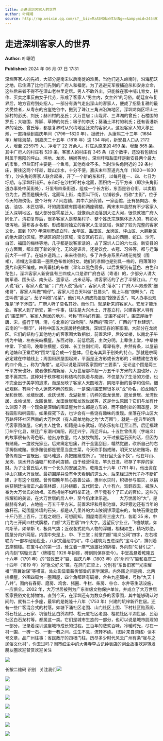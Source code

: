 ```yaml
---
title: 走进深圳客家人的世界
author: 叶曙明
source: http://mp.weixin.qq.com/s?__biz=MzA5MDkxNTA4Ng==&amp;mid=2454915202&amp;idx=1&amp;sn=bccccb5fc61a0b3278fe437abe63c5ef&amp;chksm=87a3c0e3b0d449f5e36ecdc032a3962de4cc8dd8116cc1e01cd009aa6c900d1fe2cd4e7c7e32#rd
---
```


# 走进深圳客家人的世界

**Author:** 叶曙明

**Published:** 2024 年 06 月 07 日 17:31

深圳客家人的先祖，大部分是南宋以后南徙的难民，当他们逃入岭南时，沿海肥沃之地，已住满了比他们先到的广府人和福佬，为了逃避元军搜捕追杀和安身立命，这些后来者不得不在深山老林里定居。男人不敢外出，只能躲在家中哺儿育女，耕作、买卖之事反由女子代劳，形成了客家人“男主内，女主外”的习俗。朝廷宣布复界后，地方官府到处招人，一部分有勇气走出深山的客家人，便成了招垦复耕的最大受益者，从粤东的穷崖绝谷中，搬到了珠江三角洲沿海地区。深圳龙岗区坪山三家村的彭氏、刘氏；赫凹村的巫氏；大万世居；山垅背、三洋湖的曾氏；石楼围的罗氏；大塘围、界脚、草博的何氏；墩子的李氏；葵涌土洋村的利氏；还有香港新界的凌氏、曾氏等，都是复界时从兴梅地区迁来的客家人。这股客家人的大移民潮，一直持续到嘉庆年间（1796—1820 年）。据统计，从康熙二十三年（1684 年）解除海禁，到嘉庆二十五年（1818 年）这 134 年间，新安县人口从 2172 人，增至 225979 人，净增了 22 万余人。村庄从原来的 499 条，增至 865 条。其中广府人的村庄有 520 条，客家人的村庄有 345 条（这个数字，还没有包括当时属于惠阳的坪山、坪地、龙岗、横岗等地）。深圳圩和盐田圩是新安县两个最大的市集，但盐田圩主要是一个鱼埠，其他商业不多。当时沙头角附近的 39 条村庄，要往这两个圩趁，跋山涉水，十分不便。嘉庆末年至道光九年（1820—1830 年），沙头角的客家人联合起来，开了一个新的东和圩，以每月逢一、四、七日为圩期，与深圳圩错开。东和圩在沙栏吓村东北面，面积约一万平方米（即沙头角街道办事处中英街处），圩里有四条街道，组成一个长方形，东面是谷仓街，以卖稻谷为主，西面是横头街，北面叫上街，南面叫下街，店铺较多，俗称“主街”，位于今天的海傍街。整个圩有 72 间店铺，其中六家药铺，一家面馆，还有猪肉店、米店、油店、木匠店等。圩的周围建有围墙和两座碉楼。两宋末年虽然有不少客家人迁入深圳地区，但大部分是零星迁入，就像雨点洒落到大江大河，很快就被广府人同化了。清初复界后，很多客家人是整条村子、整个姓氏宗族集体迁入的，有如水银泻地，遍布各乡各都，形成相对独立的客家人生活区域，保留了较为完整的客家文化。直到 1979 年深圳市成立时，龙华区、盐田区、龙岗区、坪山区、大鹏新区的绝大部分区域，罗湖区的部分区域，宝安区的石岩，南山的西丽、蛇口、沙河、白芒、福田的梅林等地，几乎都是说客家话的，占了深圳人口的六七成。新安县的方方面面，都出现了新的变化，无论是语言，还是饮食、衣冠、习俗等，都与迁海前大不一样了。在城乡道路上，来来往往的，多了许多身系黑布绣花掩腹（围裙），凉帽边沿垂着一圈黑色布帷的妇女。她们的凉帽也是别具一格的，用薄薄的篾片和麦秆编成，四周垂挂的布帷（早年以黑色居多，以后发展到有蓝色、白色和花色）。深圳客家人新安县有三四成人口是讲广府白话（粤语）的，少部分人讲大鹏军语、围头话、南头话、疍家话、占米话等。讲客家话的了占了半壁江山。广府人说“我”，客家人说“厓”；广府人说“落雨”，客家人说“落水”；广府人叫男孩做“细佬哥”，客家人叫做“赖仔”。客家人把白天叫做“日晨头”，晚上叫做“夜晡头”，花生叫做“番豆”，茄子叫做“吊菜”，他们骂人调皮捣蛋是“撩撩丢丢”，骂人办事没规矩是“矛下矛四”。广府人听了莫名其妙。而他们，就是新来的客家人。安居才能乐业。客家人到了新安，第一件事，往往是大兴木土，开基立村，兴建客家人特有的“围垄屋”。客家人聚居的地方，号称“有村必有围，无围不成村”。围垄屋始于唐、宋，盛行于明、清，与北京的“四合院”、陕西的“窑洞”、广西的“干栏建筑”、云南的“一颗印”，并称中国五大民居特色建筑。深圳现存的客家围，大部分在龙岗区。它们的结构与其他地方的客家围大致相似，前置禾坪，后设堂楼，以南北子午线为中轴，左右夹峙横屋，东西对称，前低后高，主次分明。上辈住上堂，中辈住中堂、下堂间，晚辈住横屋，奴婢、长工住副杠间，尊卑有序，井然有条，以屋前的池塘和正堂后的“围龙”组合成一个整体。但也有其异于别处的特点，那就是宗祠必定建在中轴线上；周围用房屋围起来，平面是正方形或长方形的；碉楼建在方形的四个角上，称为“角楼”。这可以说是深圳客家围的“三要素”，无论这个围是两三千平方米也好，或者像鹤湖新居、大万世居那种超一万五千平方米的大围也好，万变不离其宗。这种对于秩序和对称结构的执着与痴迷，不仅是为了生活的方便，也不完全出于美学的追求，而是反映了客家人天圆地方、阴阳平衡的哲学和信仰。细细观察，有两个令人迷惑不解的现象，一是深圳围垄屋很多以“龙”命名，如龙岗的龙和世居、龙塘世居、龙跃世居、龙湖新居；坑梓的盘龙世居、迴龙世居、龙湾世居、龙岭世居、龙围世居、龙田世居和龙敦世居等，这是什么原因？它们与龙有什么渊源？另一个现象是深圳的围垄屋为什么都是方形的，而不像别处的围垄屋，常有圆形和椭圆形。如果探究下去，也许会有一些饶有趣味的发现。坐落在坪山区大万路坪环社区西南的大万世居（有人简单地称之为“大万围”），就是一座典型的清代客家围垄屋。它的主人姓曾，祖籍是山东武城，明永乐初年迁至江西，后迁福建汀州宁化县，继迁广东潮州海阳，再迁兴宁，再迁坪山。十五世曾传周（字端义）的故事很有传奇色彩。他出身牧童，给人放牧鸭鹅，又干过搬运石灰的活，但因为有赌瘾，一度败光家业。后来痛定思痛，终于金篦刮目，幡然觉醒，砍断自己的右手拇指戒赌。很多赌徒都是誓愿当食生菜，今天砍手指戒赌，明天又钻进赌场，但曾传周是一言既出，驷马难追，真把赌瘾戒断了。“赌仔回头金不换”，他在坪山、龙岗、淡水开办油糖厂和多间店铺，由于经营得法，竿头日进，积存了丰厚的家财。为了让曾氏后人有一个长久的安居之所，乾隆五十六年（1791 年），他出资在坪山兴建大万世居。最初围屋并没有今天看到的这么大，后来经过历代子孙不断扩建，才有这个规模。曾传周晚年热心慈善公益，惠州水灾时，积极参与赈灾，以捐纳获朝廷诰授正六品儒林郎，儿孙绕膝，五代同堂，八十有六，驾鹤西去，被族人奉为大万曾氏的始祖。虽然捐纳不如科举正途，但毕竟有个了正式的官位。这些光宗耀祖的美谈，在大万世居的后人中，至今仍津津乐道。       大万世居的“大”，是赫赫有名的，占地逾一万五千平方米。前置禾坪和月形池塘，禾坪旁边还有当年的旗杆石。砌围屋外墙的石头，都是从几里外的大山陂铜锣潭运来的，每块石重达数十斤乃至上百斤，工程之艰巨，可想而知。围屋南面有三座大门，各距 35 米，中门为三开间四柱式牌楼，门额“大万世居”四个大字。远望反宇业业，飞檐献献，如鸟斯革，如翚斯飞，极具气势；近观各式花鸟人物的浮雕，栩栩如生，精巧妙绝。围屋分内外两层。内围中央是上、中、下三堂；前堂门额“端义公祠”四字，左右楹联为“一部孝经贻世业，八家文蕴绍宗风”。中心建筑为五进深的“宝斗心”，排列着五座碉楼。在宝斗心的第一进，耸立着一座气派雄壮的牌楼，外向刻“勿替引之”，内向刻“琪璇元吉”（牌楼在 1926 年拆除，碑刻则保存至今）。中堂高悬着乾隆五十六年（1791 年）的“赞政宏才”匾、嘉庆八年（1803 年）的“州司马”匾和嘉庆二十四年（1819 年）的“急公好义”匾。在屏门正梁上，分别有“东鲁旧家”“光宗耀祖”“燕翼诒谋”等横匾，处处彰显着薪传邹鲁的家学渊源。内外围之间是南、北两排横屋，外围四周为一圈围屋，四个角都建有碉楼，合共九座碉楼，号称“九天十八井”。围内有舂房、磨房、鸡舍、猪圈、牛栏、柴房、谷仓、水井等生活设施，一应俱全。2002 年，大万世居被列为广东省级文物保护单位，并成立了大万世居客家民俗文化博物馆。直到今天，在深圳还有为数众多的客家围，其中能够确认时间的，就有二十多座，最早的是乾隆十八年（1753 年）兴建的坑梓新乔世居。还有一些广客混合式的村落，如塘下涌社区老围、山门社区上围、下村社区贻燕阁、将石社区上石家、坑径社区白鸽湖村、松元厦社区老围、桂花社区平湖世居、民治社区白石龙村等，都属这一类。它们是城市生态的一部分，也可以说是城市肌理的一部分，记录着深圳这座城市成长的过程。三百年的悲欢百味，冷暖时光，尽在一村一围、一砖一石、一街一巷之间，生生不息，流转不绝。（图片来自网络）读本号文章，品广州往事：省民政厅的四根门柱，历尽多少时代风云广州有条“崔与之民俗文化村”，你去过吗？闹市红尘中的大佛寺李占记钟表店的创业故事欢迎转发朋友圈欢迎赞赏欢迎关注

![](https://mmbiz.qpic.cn/mmbiz_gif/Ljib4So7yuWjqp7ibVoRPAdAvoyUcCwvCPol6vgOY0SiacN850YPHMOib9oMz5qGUKb1Io9mmAMgAWBD82OKpXYt9A/640?wx_fmt=gif&from=appmsg)

长按二维码 识别   关注我们![](https://mmbiz.qpic.cn/mmbiz_png/PJWG74pLsMbHHW1SshicjBpEdZ10cgiaOIGPjptkYOYEoPRwVGoea2ny6riaj91QDIAP6oF3EbdEP8A6l7NzSWn1Q/640?from=appmsg)

![](https://mmbiz.qpic.cn/mmbiz_jpg/PJWG74pLsMbHHW1SshicjBpEdZ10cgiaOIl1983x41xWM1OFhnk7eyibiatohd7QhhsasaKxnXpZwwtZlsYw93RDwQ/640?from=appmsg)

![](https://mmbiz.qpic.cn/mmbiz_jpg/PJWG74pLsMbHHW1SshicjBpEdZ10cgiaOIWZ6FpoY7Y96BGsnLKCghNA6Mdq6ptcZ17UInoUSkA0hmmOupTo6j4g/640?from=appmsg)

![](https://mmbiz.qpic.cn/mmbiz_png/bL2iaicTYdZn6F8Hxll5jPXsYmGj4ia8JO1BCO1dMKSyELibia9m6FwoTntGQSdjhyGHgPCz6RHQA65dia5tOGWIp4jg/640?wx_fmt=png&from=appmsg)

![](https://mmbiz.qpic.cn/mmbiz_gif/PJWG74pLsMYf2b50xFTbTsibmjv5gNVOxZegUj8mrKtpuzCpBAYnQw9duHfIcNnUzicicnGUSv4EWPSTRAPvV9g3w/640?wx_fmt=gif&tp=webp&wxfrom=5&wx_lazy=1)

![](https://mmbiz.qpic.cn/mmbiz_jpg/PJWG74pLsMbqflial562VLUUOJ4iaKlV9Xd3IPnm4rica24Eajnon2gOkHHKnaDbHgYV3POg4IwqTFicdq2ATrz3aQ/640?wx_fmt=other&tp=webp&wxfrom=5&wx_lazy=1&wx_co=1)

![](https://mmbiz.qpic.cn/mmbiz_gif/fgnkxfGnnkS1Lbic0T0Bgibp0J1vhQJ7rCaUWCiccY1he4tZib7iaUCqhy7pzH0y3u4FVQN7whcwrajK9jicg3BgjF1Q/640?wx_fmt=gif&tp=webp&wxfrom=5&wx_lazy=1)

![](https://mmbiz.qpic.cn/mmbiz_jpg/PJWG74pLsMaozLudXOzRblBbJLge0Cicrs08tBnq19cGoN0iacXkFnwOiaiaricDicxGzQZsSSZJMHYB9G7FUAlqCzvw/640?wx_fmt=other&tp=webp&wxfrom=5&wx_lazy=1&wx_co=1)
